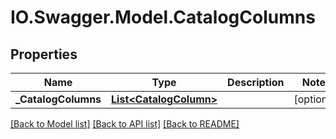 # IO.Swagger.Model.CatalogColumns
## Properties

Name | Type | Description | Notes
------------ | ------------- | ------------- | -------------
**_CatalogColumns** | [**List&lt;CatalogColumn&gt;**](CatalogColumn.md) |  | [optional] 

[[Back to Model list]](../README.md#documentation-for-models) [[Back to API list]](../README.md#documentation-for-api-endpoints) [[Back to README]](../README.md)

